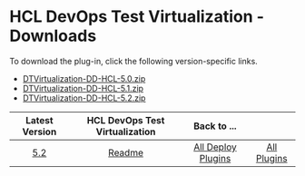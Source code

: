 # HCL DevOps Test Virtualization - Downloads

To download the plug-in, click the following version-specific links.
- [DTVirtualization-DD-HCL-5.0.zip](https://raw.githubusercontent.com/UrbanCode/IBM-UCD-PLUGINS/main/files/HCLDevOpsTestVirtualization/DTVirtualization-DD-HCL-5.0.zip)
- [DTVirtualization-DD-HCL-5.1.zip](https://raw.githubusercontent.com/UrbanCode/IBM-UCD-PLUGINS/main/files/HCLDevOpsTestVirtualization/DTVirtualization-DD-HCL-5.1.zip)
- [DTVirtualization-DD-HCL-5.2.zip](https://raw.githubusercontent.com/UrbanCode/IBM-UCD-PLUGINS/main/files/HCLDevOpsTestVirtualization/DTVirtualization-DD-HCL-5.2.zip)

|Latest Version|HCL DevOps Test Virtualization|Back to ...||
| :---: | :---: | :---: | :---: |
|[5.2](https://raw.githubusercontent.com/UrbanCode/IBM-UCD-PLUGINS/main/files/HCLDevOpsTestVirtualization/DTVirtualization-DD-HCL-5.2.zip)|[Readme](README.md)|[All Deploy Plugins](../README.md)|[All Plugins](../../index.md)|
